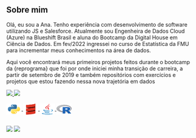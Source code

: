 <h2> Sobre mim </h2>
<p> Olá, eu sou a Ana. Tenho experiência com desenvolvimento de software utilizando JS e Salesforce. Atualmente sou Engenheira de Dados Cloud (Azure) na Blueshift Brasil e aluna do Bootcamp da Digital House em Ciência de Dados. Em fev/2022 ingressei no curso de Estatística da FMU para incrementar meus conhecimentos na área de dados. 
<p>Aqui você encontrará meus primeiros projetos feitos durante o bootcamp da {reprograma} que foi por onde iniciei minha transição de carreira, a partir de setembro de 2019 e também repositórios com exercícios e projetos que estou fazendo nessa nova trajetória em dados </p>
 <div>
  <a href="https://github.com/analucia-bk">
  <img height="150em" src="https://github-readme-stats.vercel.app/api?username=analucia-bk&show_icons=true&theme=dracula&include_all_commits=true&count_private=true"/>
  <img height="150em" src="https://github-readme-stats.vercel.app/api/top-langs/?username=analucia-bk&layout=compact&langs_count=7&theme=dracula"/>
</div>
<div style="display: inline_block"><br>
  <img align="center" alt="Ana-Python" height="30" width="40" src="https://raw.githubusercontent.com/devicons/devicon/master/icons/python/python-original.svg">
   <img align="center" alt="Ana-Python" height="30" width="40" src="https://raw.githubusercontent.com/devicons/devicon/master/icons/scala/scala-original.svg">
  <img align="center" alt="Ana-Python" height="30" width="40" src="https://raw.githubusercontent.com/devicons/devicon/master/icons/java/java-original.svg">
  <img align="center" alt="Ana-Python" height="30" width="40" src="https://raw.githubusercontent.com/devicons/devicon/master/icons/r/r-original.svg">
</div>
  
  ##
 
<div> 
 
  <a href = "mailto:solidade.analucia@gmail.com"><img src="https://img.shields.io/badge/-Gmail-%23333?style=for-the-badge&logo=gmail&logoColor=white" target="_blank"></a>
  <a href="https://www.linkedin.com/in/ana-lucia-magalhaes/" target="_blank"><img src="https://img.shields.io/badge/-LinkedIn-%230077B5?style=for-the-badge&logo=linkedin&logoColor=white" target="_blank"></a> 
 
  
 
</div>
